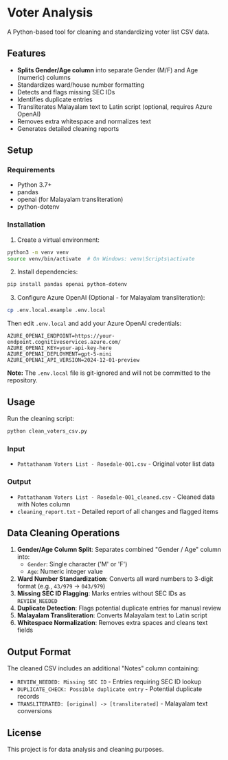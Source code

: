 # Voter Analysis

A Python-based tool for cleaning and standardizing voter list CSV data.

## Features

- **Splits Gender/Age column** into separate Gender (M/F) and Age (numeric) columns
- Standardizes ward/house number formatting
- Detects and flags missing SEC IDs
- Identifies duplicate entries
- Transliterates Malayalam text to Latin script (optional, requires Azure OpenAI)
- Removes extra whitespace and normalizes text
- Generates detailed cleaning reports

## Setup

### Requirements

- Python 3.7+
- pandas
- openai (for Malayalam transliteration)
- python-dotenv

### Installation

1. Create a virtual environment:
```bash
python3 -m venv venv
source venv/bin/activate  # On Windows: venv\Scripts\activate
```

2. Install dependencies:
```bash
pip install pandas openai python-dotenv
```

3. Configure Azure OpenAI (Optional - for Malayalam transliteration):
```bash
cp .env.local.example .env.local
```

Then edit `.env.local` and add your Azure OpenAI credentials:
```
AZURE_OPENAI_ENDPOINT=https://your-endpoint.cognitiveservices.azure.com/
AZURE_OPENAI_KEY=your-api-key-here
AZURE_OPENAI_DEPLOYMENT=gpt-5-mini
AZURE_OPENAI_API_VERSION=2024-12-01-preview
```

**Note:** The `.env.local` file is git-ignored and will not be committed to the repository.

## Usage

Run the cleaning script:

```bash
python clean_voters_csv.py
```

### Input

- `Pattathanam Voters List - Rosedale-001.csv` - Original voter list data

### Output

- `Pattathanam Voters List - Rosedale-001_cleaned.csv` - Cleaned data with Notes column
- `cleaning_report.txt` - Detailed report of all changes and flagged items

## Data Cleaning Operations

1. **Gender/Age Column Split**: Separates combined "Gender / Age" column into:
   - `Gender`: Single character ('M' or 'F')
   - `Age`: Numeric integer value
2. **Ward Number Standardization**: Converts all ward numbers to 3-digit format (e.g., `43/979` → `043/979`)
3. **Missing SEC ID Flagging**: Marks entries without SEC IDs as `REVIEW_NEEDED`
4. **Duplicate Detection**: Flags potential duplicate entries for manual review
5. **Malayalam Transliteration**: Converts Malayalam text to Latin script
6. **Whitespace Normalization**: Removes extra spaces and cleans text fields

## Output Format

The cleaned CSV includes an additional "Notes" column containing:
- `REVIEW_NEEDED: Missing SEC ID` - Entries requiring SEC ID lookup
- `DUPLICATE_CHECK: Possible duplicate entry` - Potential duplicate records
- `TRANSLITERATED: [original] -> [transliterated]` - Malayalam text conversions

## License

This project is for data analysis and cleaning purposes.
